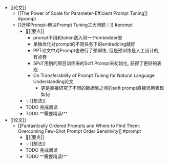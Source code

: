 - [[论文]]
	- [[The Power of Scale for Parameter-Efficient Prompt Tuning]] #prompt
	- [[迁移Prompt–解决Prompt Tuning三大问题！]] #prompt
		- 📌[[要点]]
			- prompt不用和token送入同一个embedder里
			- 单独优化对prompt的不同任务下的embedding就好
			- PPT论文中对Prompt也进行了预训练, 但是预训练是人工设计的, 有点卷
			- SPoT用别的项目训练来的Soft Prompt来初始化, 获得了更好的表现
			- On Transferability of Prompt Tuning for Natural Language Understanding论文
				- 更是直接研究了不同的数据集之间的soft prompt直接混用表现如何
		- 💡  [[想法]]
		- TODO 完成阅读
		- TODO ^^需要精读!^^
- [[论文]]
	- [[Fantastically Ordered Prompts and Where to Find Them: Overcoming Few-Shot Prompt Order Sensitivity]] #prompt
		- 📌[[要点]]
		- 💡  [[想法]]
		- TODO 完成阅读
		- TODO ^^需要精读!^^